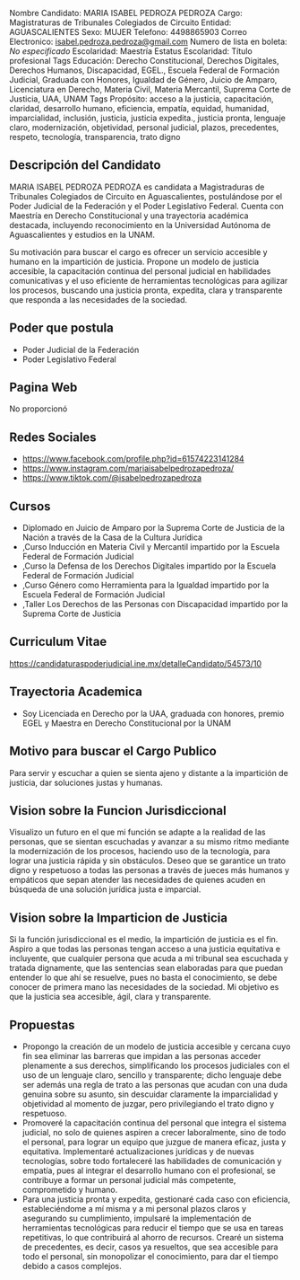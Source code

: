 Nombre Candidato: MARIA ISABEL PEDROZA PEDROZA
Cargo: Magistraturas de Tribunales Colegiados de Circuito
Entidad: AGUASCALIENTES
Sexo: MUJER
Telefono: 4498865903
Correo Electronico: isabel.pedroza.pedroza@gmail.com
Numero de lista en boleta: *No especificado*
Escolaridad: Maestría
Estatus Escolaridad: Título profesional
Tags Educación: Derecho Constitucional, Derechos Digitales, Derechos Humanos, Discapacidad, EGEL., Escuela Federal de Formación Judicial, Graduada con Honores, Igualdad de Género, Juicio de Amparo, Licenciatura en Derecho, Materia Civil, Materia Mercantil, Suprema Corte de Justicia, UAA, UNAM
Tags Propósito: acceso a la justicia, capacitación, claridad, desarrollo humano, eficiencia, empatía, equidad, humanidad, imparcialidad, inclusión, justicia, justicia expedita., justicia pronta, lenguaje claro, modernización, objetividad, personal judicial, plazos, precedentes, respeto, tecnología, transparencia, trato digno


## Descripción del Candidato 

MARIA ISABEL PEDROZA PEDROZA es candidata a Magistraduras de Tribunales Colegiados de Circuito en Aguascalientes, postulándose por el Poder Judicial de la Federación y el Poder Legislativo Federal. Cuenta con Maestría en Derecho Constitucional y una trayectoria académica destacada, incluyendo reconocimiento en la Universidad Autónoma de Aguascalientes y estudios en la UNAM. 

Su motivación para buscar el cargo es ofrecer un servicio accesible y humano en la impartición de justicia. Propone un modelo de justicia accesible, la capacitación continua del personal judicial en habilidades comunicativas y el uso eficiente de herramientas tecnológicas para agilizar los procesos, buscando una justicia pronta, expedita, clara y transparente que responda a las necesidades de la sociedad.


## Poder que postula

- Poder Judicial de la Federación
- Poder Legislativo Federal


## Pagina Web

No proporcionó


## Redes Sociales

- https://www.facebook.com/profile.php?id=61574223141284
- https://www.instagram.com/mariaisabelpedrozapedroza/
- https://www.tiktok.com/@isabelpedrozapedroza


## Cursos

- Diplomado en Juicio de Amparo por la Suprema Corte de Justicia de la Nación a través de la Casa de la Cultura Jurídica
- ,Curso Inducción en Materia Civil y Mercantil impartido por la Escuela Federal de Formación Judicial
- ,Curso la Defensa de los Derechos Digitales impartido por la Escuela Federal de Formación Judicial
- ,Curso Género como Herramienta para la Igualdad impartido por la Escuela Federal de Formación Judicial
- ,Taller Los Derechos de las Personas con Discapacidad impartido por la Suprema Corte de Justicia


## Curriculum Vitae

https://candidaturaspoderjudicial.ine.mx/detalleCandidato/54573/10


## Trayectoria Academica

- Soy Licenciada en Derecho por la UAA, graduada con honores, premio EGEL y Maestra en Derecho Constitucional por la UNAM


## Motivo para buscar el Cargo Publico

Para servir y escuchar a quien se sienta ajeno y distante a la impartición de justicia, dar soluciones justas y humanas.


## Vision sobre la Funcion Jurisdiccional

Visualizo un futuro en el que mi función se adapte a la realidad de las personas, que se sientan escuchadas y avanzar a su mismo ritmo mediante la modernización de los procesos, haciendo uso de la tecnología, para lograr una justicia rápida y sin obstáculos. Deseo que se garantice un trato digno y respetuoso a todas las personas a través de jueces más humanos y empáticos que sepan atender las necesidades de quienes acuden en búsqueda de una solución jurídica justa e imparcial.


## Vision sobre la Imparticion de Justicia

Si la función jurisdiccional es el medio, la impartición de justicia es el fin. Aspiro a que todas las personas tengan acceso a una justicia equitativa e incluyente, que cualquier persona que acuda a mi tribunal sea escuchada y tratada dignamente, que las sentencias sean elaboradas para que puedan entender lo que ahí se resuelve, pues no basta el conocimiento, se debe conocer de primera mano las necesidades de la sociedad. Mi objetivo es que la justicia sea accesible, ágil, clara y transparente.


## Propuestas

- Propongo la creación de un modelo de justicia accesible y cercana cuyo fin sea eliminar las barreras que impidan a las personas acceder plenamente a sus derechos, simplificando los procesos judiciales con el uso de un lenguaje claro, sencillo y transparente; dicho lenguaje debe ser además una regla de trato a las personas que acudan con una duda genuina sobre su asunto, sin descuidar claramente la imparcialidad y objetividad al momento de juzgar, pero privilegiando el trato digno y respetuoso.
- Promoveré la capacitación continua del personal que integra el sistema judicial, no solo de quienes aspiren a crecer laboralmente, sino de todo el personal, para lograr un equipo que juzgue de manera eficaz, justa y equitativa. Implementaré actualizaciones jurídicas y de nuevas tecnologías, sobre todo fortaleceré las habilidades de comunicación y empatía, pues al integrar el desarrollo humano con el profesional, se contribuye a formar un personal judicial más competente, comprometido y humano.
- Para una justicia pronta y expedita, gestionaré cada caso con eficiencia, estableciéndome a mí misma y a mi personal plazos claros y asegurando su cumplimiento, impulsaré la implementación de herramientas tecnológicas para reducir el tiempo que se usa en tareas repetitivas, lo que contribuirá al ahorro de recursos. Crearé un sistema de precedentes, es decir, casos ya resueltos, que sea accesible para todo el personal, sin monopolizar el conocimiento, para dar el tiempo debido a casos complejos.

